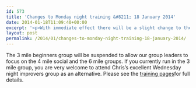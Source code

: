 ```yaml
---
id: 573
title: 'Changes to Monday night training &#8211; 18 January 2014'
date: 2014-01-18T11:09:40+00:00
excerpt: '<p>With immediate effect there will be a slight change to the Monday night training session.</p>'
layout: post
permalink: /2014/01/changes-to-monday-night-training-18-january-2014/
---
```

The 3 mile beginners group will be suspended to allow our group leaders to focus on the 4 mile social and the 6 mile groups. If you currently run in the 3 mile group, you are very welcome to attend Chris&#8217;s excellent Wednesday night improvers group as an alternative. Please see the <a href="http://www.clcstriders-runningclub.co.uk/index.php?option=com_content&view=article&id=49&Itemid=76" target="_blank" rel="nofollow">training pages</a>for full details.